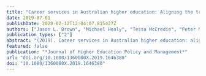 ```yaml
---
title: "Career services in Australian higher education: Aligning the training of practitioners to contemporary practice"
date: 2019-07-01
publishDate: 2020-02-12T12:04:07.815427Z
authors: ["Jason L. Brown", "Michael Healy", "Tessa McCredie", "Peter McIlveen"]
publication_types: ["2"]
abstract: "(2019). Career services in Australian higher education: aligning the training of practitioners to contemporary practice. Journal of Higher Education Policy and Management: Vol. 41, Employability and employment outcomes as drivers of higher education practice: Implications for development of a future-capable workforce, pp. 518-533."
featured: false
publication: "*Journal of Higher Education Policy and Management*"
url: "doi.org/10.1080/1360080X.2019.1646380"
doi: "10.1080/1360080X.2019.1646380"
---
```


